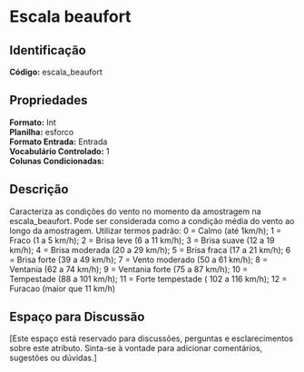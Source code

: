# Escala beaufort

## Identificação
**Código:** escala_beaufort

## Propriedades
**Formato:** Int  
**Planilha:** esforco  
**Formato Entrada:** Entrada  
**Vocabulário Controlado:** 1  
**Colunas Condicionadas:**   

## Descrição
Caracteriza as condições do vento no momento da amostragem na escala_beaufort. Pode ser considerada como a condição média do vento ao longo da amostragem. Utilizar termos padrão: 0 = Calmo (até 1km/h); 1 = Fraco (1 a 5 km/h); 2 = Brisa leve (6 a 11 km/h); 3 = Brisa suave (12 a 19 km/h); 4 = Brisa moderada (20 a 29 km/h); 5 = Brisa fraca (17 a 21 km/h); 6 = Brisa forte (39 a 49 km/h); 7 = Vento moderado (50 a 61 km/h); 8 = Ventania (62 a 74 km/h); 9 = Ventania forte (75 a 87 km/h); 10 = Tempestade (88 a 101 km/h); 11 = Forte tempestade ( 102 a 116 km/h); 12 = Furacao (maior que 11 km/h)

## Espaço para Discussão
[Este espaço está reservado para discussões, perguntas e esclarecimentos sobre este atributo. Sinta-se à vontade para adicionar comentários, sugestões ou dúvidas.]
